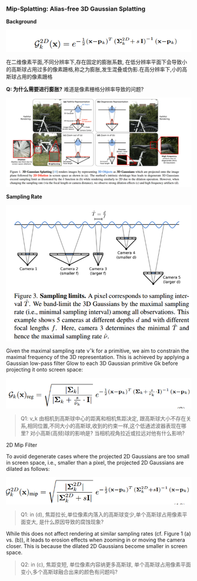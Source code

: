 ### Mip-Splatting: Alias-free 3D Gaussian Splatting

**Background**

![image-20241020201832681](fig/image-20241020201832681.png)

在二维像素平面,不同分辨率下,存在固定的膨胀系数, 在低分辨率平面下会导致小的高斯球占用过多的像素跚格,称之为膨胀,发生混叠或伪影.在高分辨率下,小的高斯球占用的像素跚格

**Q: 为什么需要进行膨胀?** 难道是像素栅格分辨率导致的问题?





![image-20241020194808167](fig/image-20241020194808167.png)

**Sampling Rate**

![image-20241020200608480](fig/image-20241020200608480.png)

Given the maximal sampling rate νˆk for a primitive, we aim to constrain the maximal frequency of the 3D representation. This is achieved by applying a Gaussian low-pass filter Glow to each 3D Gaussian primitive Gk before projecting it onto screen space:

![image-20241020200654164](fig/image-20241020200654164.png)

> Q1: v_k 由相机到高斯球中心的距离和相机焦距决定, 跟高斯球大小不存在关系,相同位置,不同大小的高斯球,收到的约束一样,这个低通滤波器表现在哪里? 对小高斯(高频)球的影响是? 当相机视角拉近或拉远对他有什么影响?

2D Mip Filter

To avoid degenerate cases where the projected 2D Gaussians are too small in screen space, i.e., smaller than a pixel, the projected 2D Gaussians are dilated as follows:

![image-20241020200922243](fig/image-20241020200922243.png)



> Q1: in (d), 焦距拉长,单位像素内落入的高斯球变少,单个高斯球占用像素平面变大, 是什么原因导致的腐蚀现象?

While this does not affect rendering at similar sampling rates (cf. Figure 1 (a) vs. (b)), it leads to erosion effects when zooming in or moving the camera closer. This is because the dilated 2D Gaussians become smaller in screen space. 

> Q2: in (c), 焦距变短, 单位像素内容纳更多高斯球, 单个高斯球占用像素平面变小,多个高斯球融合出来的颜色有问题吗?

